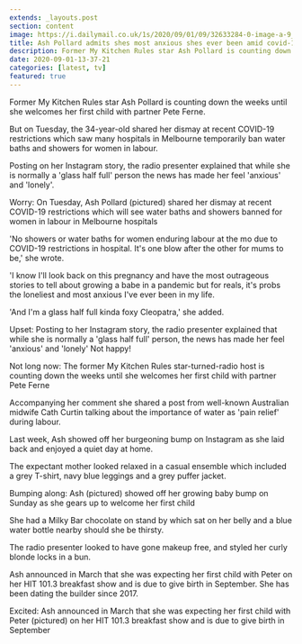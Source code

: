```yaml
---
extends: _layouts.post
section: content
image: https://i.dailymail.co.uk/1s/2020/09/01/09/32633284-0-image-a-9_1598947256903.jpg 
title: Ash Pollard admits shes most anxious shes ever been amid covid-19 restrictions in Melbourne 
description: Former My Kitchen Rules star Ash Pollard is counting down the weeks until she welcomes her first child with partner Pete Ferne. 
date: 2020-09-01-13-37-21 
categories: [latest, tv] 
featured: true 
--- 
```

Former My Kitchen Rules star Ash Pollard is counting down the weeks until she welcomes her first child with partner Pete Ferne.

But on Tuesday, the 34-year-old shared her dismay at recent COVID-19 restrictions which saw many hospitals in Melbourne temporarily ban water baths and showers for women in labour.

Posting on her Instagram story, the radio presenter explained that while she is normally a 'glass half full' person the news has made her feel 'anxious' and 'lonely'. 

Worry: On Tuesday, Ash Pollard (pictured) shared her dismay at recent COVID-19 restrictions which will see water baths and showers banned for women in labour in Melbourne hospitals

'No showers or water baths for women enduring labour at the mo due to COVID-19 restrictions in hospital. It's one blow after the other for mums to be,' she wrote. 

'I know I'll look back on this pregnancy and have the most outrageous stories to tell about growing a babe in a pandemic but for reals, it's probs the loneliest and most anxious I've ever been in my life. 

'And I'm a glass half full kinda foxy Cleopatra,' she added. 

Upset: Posting to her Instagram story, the radio presenter explained that while she is normally a 'glass half full' person, the news has made her feel 'anxious' and 'lonely' Not happy!

Not long now: The former My Kitchen Rules star-turned-radio host is counting down the weeks until she welcomes her first child with partner Pete Ferne

Accompanying her comment she shared a post from well-known Australian midwife Cath Curtin talking about the importance of water as 'pain relief' during labour. 

Last week, Ash showed off her burgeoning bump on Instagram as she laid back and enjoyed a quiet day at home.

The expectant mother looked relaxed in a casual ensemble which included a grey T-shirt, navy blue leggings and a grey puffer jacket.

Bumping along: Ash (pictured) showed off her growing baby bump on Sunday as she gears up to welcome her first child

She had a Milky Bar chocolate on stand by which sat on her belly and a blue water bottle nearby should she be thirsty.

The radio presenter looked to have gone makeup free, and styled her curly blonde locks in a bun.   

Ash announced in March that she was expecting her first child with Peter on her HIT 101.3 breakfast show and is due to give birth in September. She has been dating the builder since 2017.

Excited: Ash announced in March that she was expecting her first child with Peter (pictured) on her HIT 101.3 breakfast show and is due to give birth in September

